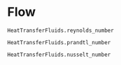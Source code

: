 # Flow

```@docs
HeatTransferFluids.reynolds_number
```

```@docs
HeatTransferFluids.prandtl_number
```

```@docs
HeatTransferFluids.nusselt_number
```
